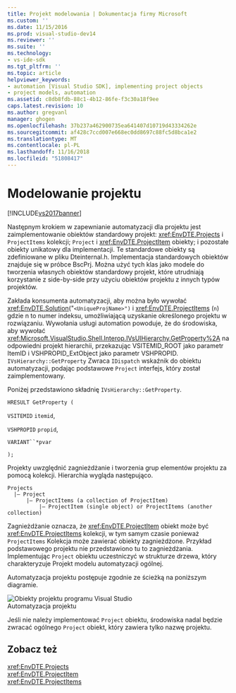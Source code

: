 ```yaml
---
title: Projekt modelowania | Dokumentacja firmy Microsoft
ms.custom: ''
ms.date: 11/15/2016
ms.prod: visual-studio-dev14
ms.reviewer: ''
ms.suite: ''
ms.technology:
- vs-ide-sdk
ms.tgt_pltfrm: ''
ms.topic: article
helpviewer_keywords:
- automation [Visual Studio SDK], implementing project objects
- project models, automation
ms.assetid: c8db8fdb-88c1-4b12-86fe-f3c30a18f9ee
caps.latest.revision: 10
ms.author: gregvanl
manager: ghogen
ms.openlocfilehash: 37b237a462900735ea641407d10719d43334262e
ms.sourcegitcommit: af428c7ccd007e668ec0dd8697c88fc5d8bca1e2
ms.translationtype: MT
ms.contentlocale: pl-PL
ms.lasthandoff: 11/16/2018
ms.locfileid: "51808417"
---
```

# <a name="project-modeling"></a>Modelowanie projektu
[!INCLUDE[vs2017banner](../../includes/vs2017banner.md)]

Następnym krokiem w zapewnianie automatyzacji dla projektu jest zaimplementowanie obiektów standardowy projekt: <xref:EnvDTE.Projects> i `ProjectItems` kolekcji; `Project` i <xref:EnvDTE.ProjectItem> obiekty; i pozostałe obiekty unikatowy dla implementacji. Te standardowe obiekty są zdefiniowane w pliku Dteinternal.h. Implementacja standardowych obiektów znajduje się w próbce BscPrj. Można użyć tych klas jako modele do tworzenia własnych obiektów standardowy projekt, które utrudniają korzystanie z side-by-side przy użyciu obiektów projektu z innych typów projektów.  
  
 Zakłada konsumenta automatyzacji, aby można było wywołać <xref:EnvDTE.Solution>("`<UniqueProjName>")` i <xref:EnvDTE.ProjectItems> (`n`) gdzie n to numer indeksu, umożliwiającą uzyskanie określonego projektu w rozwiązaniu. Wywołania usługi automation powoduje, że do środowiska, aby wywołać <xref:Microsoft.VisualStudio.Shell.Interop.IVsUIHierarchy.GetProperty%2A> na odpowiedni projekt hierarchii, przekazując VSITEMID_ROOT jako parametr ItemID i VSHPROPID_ExtObject jako parametr VSHPROPID. `IVsHierarchy::GetProperty` Zwraca `IDispatch` wskaźnik do obiektu automatyzacji, podając podstawowe `Project` interfejs, który został zaimplementowany.  
  
 Poniżej przedstawiono składnię `IVsHierarchy::GetProperty`.  
  
 `HRESULT GetProperty (`  
  
 `VSITEMID` `itemid`,  
  
 `VSHPROPID` `propid`,  
  
 `VARIANT``*pvar`  
  
 `);`  
  
 Projekty uwzględnić zagnieżdżanie i tworzenia grup elementów projektu za pomocą kolekcji. Hierarchia wygląda następująco.  
  
```  
Projects  
  |– Project  
      |– ProjectItems (a collection of ProjectItem)  
          |– ProjectItem (single object) or ProjectItems (another collection)  
```  
  
 Zagnieżdżanie oznacza, że <xref:EnvDTE.ProjectItem> obiekt może być <xref:EnvDTE.ProjectItems> kolekcji, w tym samym czasie ponieważ `ProjectItems` Kolekcja może zawierać obiekty zagnieżdżone. Przykład podstawowego projektu nie przedstawiono tu to zagnieżdżania. Implementując `Project` obiektu uczestniczyć w strukturze drzewa, który charakteryzuje Projekt modelu automatyzacji ogólnej.  
  
 Automatyzacja projektu postępuje zgodnie ze ścieżką na poniższym diagramie.  
  
 ![Obiekty projektu programu Visual Studio](../../extensibility/internals/media/projectobjects.gif "ProjectObjects")  
Automatyzacja projektu  
  
 Jeśli nie należy implementować `Project` obiektu, środowiska nadal będzie zwracać ogólnego `Project` obiekt, który zawiera tylko nazwę projektu.  
  
## <a name="see-also"></a>Zobacz też  
 <xref:EnvDTE.Projects>   
 <xref:EnvDTE.ProjectItem>   
 <xref:EnvDTE.ProjectItems>

